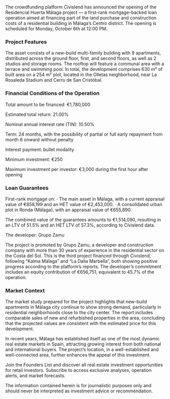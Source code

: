 <!--meta
{
  "title": "Civislend opens investment in Residencial Huerta Málaga",
  "slug": "civislend-residencial-huerta-malaga",
  "source": "Civislend",
  "published_at": "2025-10-02","category":"crowdfunding", 
  "hero_image": "https://raw.githubusercontent.com/MercadoVI/newsappri/main/news/2025-10-02/civislend-residencial-huerta-malaga.webp",
  "summary": "Civislend lanza un proyecto en Málaga: edificio plurifamiliar de 9 viviendas y 2 estudios con garantía hipotecaria y una rentabilidad total estimada del 21 %.",
  "tags": ["crowdlending","Málaga","residencial","Civislend","rentabilidad"]
}
-->The crowdfunding platform Civislend has announced the opening of the Residencial Huerta Málaga project — a first-rank mortgage-backed loan operation aimed at financing part of the land purchase and construction costs of a residential building in Málaga’s Centro district. The opening is scheduled for Monday, October 6th at 12:00 PM.

### Project Features

The asset consists of a new-build multi-family building with 9 apartments, distributed across the ground floor, first, and second floors, as well as 2 studios and storage rooms. The rooftop will feature a communal area with a terrace and swimming pool. In total, the development comprises 630 m² of built area on a 254 m² plot, located in the Olletas neighborhood, near La Rosaleda Stadium and Cerro de San Cristóbal.

### Financial Conditions of the Operation

Total amount to be financed: €1,780,000

Estimated total return: 21.00%

Nominal annual interest rate (TIN): 10.50%

Term: 24 months, with the possibility of partial or full early repayment from month 6 onward without penalty

Interest payment: bullet modality

Minimum investment: €250

Maximum investment per investor: €3,000 during the first hour after opening

### Loan Guarantees

First-rank mortgage on:
· The main asset in Málaga, with a current appraisal value of €858,199 and an HET value of €2,453,000.
· A consolidated urban plot in Ronda (Málaga), with an appraisal value of €655,890.

The combined value of the guarantees amounts to €1,514,090, resulting in an LTV of 51.5% and an HET LTV of 57.3%, according to Civislend data.

The developer: Grupo Zamu

The project is promoted by Grupo Zamu, a developer and construction company with more than 30 years of experience in the residential sector on the Costa del Sol. This is the third project financed through Civislend, following “Kalma Málaga” and “La Dalia Marbella”, both showing positive progress according to the platform’s reports. The developer’s commitment includes an equity contribution of €656,751, equivalent to 45.7% of the operation.

### Market Context

The market study prepared for the project highlights that new-build apartments in Málaga city continue to show strong demand, particularly in residential neighborhoods close to the city center. The report includes comparable sales of new and refurbished properties in the area, concluding that the projected values are consistent with the estimated price for this development.

In recent years, Málaga has established itself as one of the most dynamic real estate markets in Spain, attracting growing interest from both national and international buyers. The project’s location, in a well-established and well-connected area, further enhances the appeal of this investment.

Join the Founders List and discover all real estate investment opportunities for retail investors. Subscribe to access exclusive analyses, operation alerts, and market forecasts.

The information contained herein is for journalistic purposes only and should never be interpreted as investment advice or recommendation.
